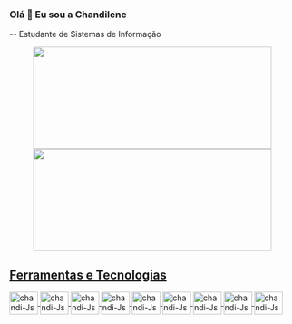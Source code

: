 ### Olá 👋 Eu sou a Chandilene 
-- Estudante de Sistemas de Informação

<div align="center">
  <a href="https://github.com/Chandilene">
  <img height="180em" width="420em" src="https://github-readme-stats.vercel.app/api?username=Chandilene&show_icons=true&theme=radical&include_all_commits=true&count_private=true"/>
  <img height="180em" width="420em" src="https://github-readme-stats.vercel.app/api/top-langs/?username=Chandilene&layout=compact&langs_count=7&theme=radical"/>
</div>

## Ferramentas e Tecnologias
<div>
   <img align="center" alt="chandi-Js" height="40" width="50" src="https://cdn.jsdelivr.net/gh/devicons/devicon@latest/icons/html5/html5-original.svg" />
   <img align="center" alt="chandi-Js" height="40" width="50" src="https://cdn.jsdelivr.net/gh/devicons/devicon@latest/icons/css3/css3-original.svg" />
   <img align="center" alt="chandi-Js" height="40" width="50" src="https://cdn.jsdelivr.net/gh/devicons/devicon@latest/icons/javascript/javascript-original.svg" />
   <img align="center" alt="chandi-Js" height="40" width="50" src="https://cdn.jsdelivr.net/gh/devicons/devicon@latest/icons/java/java-plain.svg" />
   <img align="center" alt="chandi-Js" height="40" width="50" src="https://cdn.jsdelivr.net/gh/devicons/devicon@latest/icons/python/python-original.svg" />
  <img align="center" alt="chandi-Js" height="40" width="50" src="https://cdn.jsdelivr.net/gh/devicons/devicon@latest/icons/github/github-original.svg" />
  <img align="center" alt="chandi-Js" height="40" width="50" src="https://cdn.jsdelivr.net/gh/devicons/devicon@latest/icons/git/git-original.svg" />
  <img align="center" alt="chandi-Js" height="40" width="50" src="https://cdn.jsdelivr.net/gh/devicons/devicon@latest/icons/bootstrap/bootstrap-original.svg" />
  <img align="center" alt="chandi-Js" height="40" width="50" src="https://cdn.jsdelivr.net/gh/devicons/devicon@latest/icons/eclipse/eclipse-original-wordmark.svg" />
          
                
          
  
<div>

 
